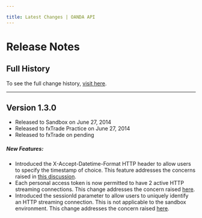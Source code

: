 ```yaml
---

title: Latest Changes | OANDA API
---
```


# Release Notes

## Full History

To see the full change history, [visit here](/docs/full-history.md).

------------------------


<!-- Template for adding new notes

## Version 1.1.0
- Released to Sandbox on Feb 21, 2014
- Released to fxTrade Practice on Feb 26, 2014
- Release to fxTrade pending  
<br/>

##### Compatibility Changes:

- None because we don't mess with that much

##### New Features:

- Modified the thing to do the stuff
- More modifications to the thing

##### Bug Fixes:

- Stopped the other thing from breaking on sundays
:
-------------------------------------


Template ends -->

## Version 1.3.0
- Released to Sandbox on June 27, 2014
- Released to fxTrade Practice on June 27, 2014
- Released to fxTrade on pending

##### New Features:

- Introduced the X-Accept-Datetime-Format HTTP header to allow users to specify the timestamp of choice.
  This feature addresses the concerns raised in [this discussion](https://fxtrade.oanda.com/community/forex-forum/topic/54007925/).
- Each personal access token is now permitted to have 2 active HTTP streaming connections.
  This change addresses the concern raised [here](https://fxtrade.oanda.com/community/forex-forum/topic/54008535/).
- Introduced the sessionId parameter to allow users to uniquely identify an HTTP streaming connection.
  This is not applicable to the sandbox environment.
  This change addresses the concern raised [here](https://fxtrade.oanda.com/community/forex-forum/topic/54007895/?page=1#post-9935825).


